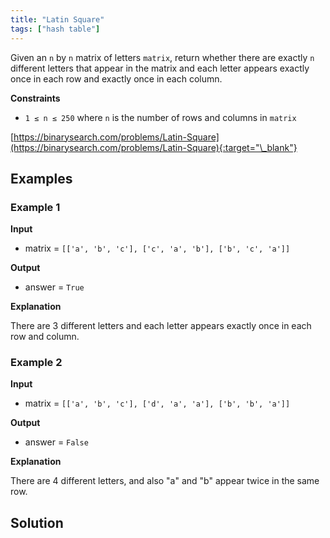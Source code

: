 ```yaml
---
title: "Latin Square"
tags: ["hash table"]
---
```


Given an `n` by `n` matrix of letters `matrix`, return whether there are exactly `n` different letters that appear in the matrix and each letter appears exactly once in each row and exactly once in each column.

**Constraints**

- `1 ≤ n ≤ 250` where `n` is the number of rows and columns in `matrix`

[https://binarysearch.com/problems/Latin-Square](https://binarysearch.com/problems/Latin-Square){:target="\_blank"}

## Examples

### Example 1

**Input**

- matrix = `[['a', 'b', 'c'], ['c', 'a', 'b'], ['b', 'c', 'a']]`

**Output**

- answer = `True`

**Explanation**

There are 3 different letters and each letter appears exactly once in each row and column.

### Example 2

**Input**

- matrix = `[['a', 'b', 'c'], ['d', 'a', 'a'], ['b', 'b', 'a']]`

**Output**

- answer = `False`

**Explanation**

There are 4 different letters, and also "a" and "b" appear twice in the same row.

## Solution

<script src="https://gist.github.com/yaeba/16da7be5123724fcf6eccc25581cef5a.js?file=Latin-Square.py"></script>
